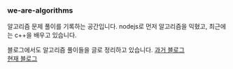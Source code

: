 ### we-are-algorithms

알고리즘 문제 풀이를 기록하는 공간입니다. 
nodejs로 먼저 알고리즘을 익혔고, 최근에는 c++을 배우고 있습니다.

블로그에서도 알고리즘 풀이들을 글로 정리하고 있습니다.
[과거 블로그](https://velog.io/@wejaan/series/algorithms-and-data-structures)</br>
[현재 블로그](https://www.augustarchives.kr/algorithms)
